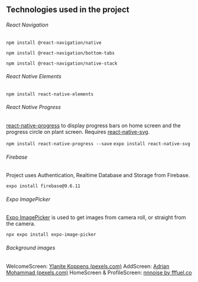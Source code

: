 ## Technologies used in the project

###### React Navigation

`npm install @react-navigation/native`

`npm install @react-navigation/bottom-tabs`

`npm install @react-navigation/native-stack`


###### React Native Elements

`npm install react-native-elements`


###### React Native Progress

[react-native-progress](https://www.npmjs.com/package/react-native-progress?activeTab=readme) to display progress bars on home screen and the progress circle on plant screen. Requires [react-native-svg](https://github.com/software-mansion/react-native-svg).

`npm install react-native-progress --save`
`expo install react-native-svg`


###### Firebase

Project uses Authentication, Realtime Database and Storage from Firebase.

`expo install firebase@9.6.11`


###### Expo ImagePicker

[Expo ImagePicker](https://docs.expo.dev/versions/latest/sdk/imagepicker/) is used to get images from camera roll, or straight from the camera.

`npx expo install expo-image-picker`


###### Background images

WelcomeScreen: [Ylanite Koppens (pexels.com)](https://www.pexels.com/fi-fi/@nietjuh/)
AddScreen: [Adrian Mohammad (pexels.com)](https://www.pexels.com/fi-fi/@adrian-mohammad-487852/)
HomeScreen & ProfileScreen: [nnnoise by fffuel.co](https://fffuel.co/nnnoise/)
